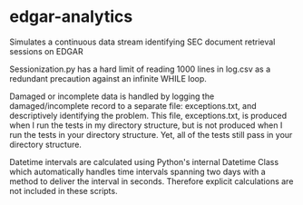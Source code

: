 # edgar-analytics
Simulates a continuous data stream identifying SEC document retrieval sessions on EDGAR

Sessionization.py has a hard limit of reading 1000 lines in log.csv as a redundant precaution against an infinite WHILE loop.

Damaged or incomplete data is handled by logging the damaged/incomplete record to a separate file: exceptions.txt, and descriptively identifying the problem.  This file, exceptions.txt, is produced when I run the tests in my directory structure, but is not produced when I run the tests in your directory structure.  Yet, all of the tests still pass in your directory structure.

Datetime intervals are calculated using Python's internal Datetime Class which automatically handles time intervals spanning two days with a method to deliver the interval in seconds.  Therefore explicit calculations are not included in these scripts.
